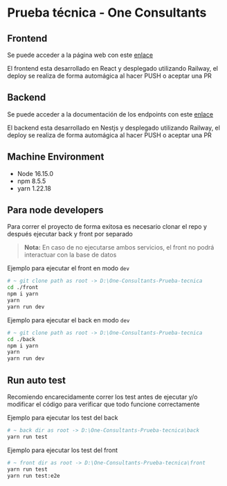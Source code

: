 # Prueba técnica - One Consultants  

## Frontend

Se puede acceder a la página web con este [enlace](https://one-consultants-prueba-tecnica-production-815c.up.railway.app/)

El frontend esta desarrollado en React y desplegado utilizando Railway, el deploy se realiza de forma automágica al hacer PUSH o aceptar una PR

## Backend

Se puede acceder a la documentación de los endpoints con este [enlace](https://back-prueba-production.up.railway.app/index.html)

El backend esta desarrollado en Nestjs y desplegado utilizando Railway, el deploy se realiza de forma automágica al hacer PUSH o aceptar una PR

## Machine Environment

- Node 16.15.0
- npm 8.5.5
- yarn 1.22.18

## Para node developers

Para correr el proyecto de forma exitosa es necesario clonar el repo y después ejecutar back y front por separado

> **Nota:** En caso de no ejecutarse ambos servicios, el front no podrá interactuar con la base de datos

Ejemplo para ejecutar el front en modo `dev`

```bash
# ~ git clone path as root -> D:\One-Consultants-Prueba-tecnica 
cd ./front
npm i yarn
yarn 
yarn run dev
```

Ejemplo para ejecutar el back en modo `dev`

```bash
# ~ git clone path as root -> D:\One-Consultants-Prueba-tecnica 
cd ./back
npm i yarn
yarn 
yarn run dev
```

## Run auto test 

Recomiendo encarecidamente correr los test antes de ejecutar y/o modificar el código para verificar que todo funcione correctamente

Ejemplo para ejecutar los test del back

```bash
# ~ back dir as root -> D:\One-Consultants-Prueba-tecnica\back 
yarn run test
```

Ejemplo para ejecutar los test del front

```bash
# ~ front dir as root -> D:\One-Consultants-Prueba-tecnica\front
yarn run test
yarn run test:e2e
```